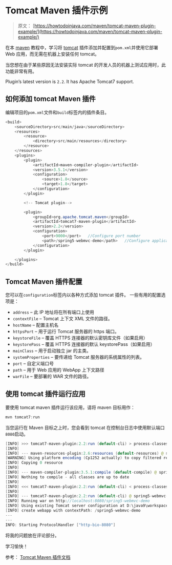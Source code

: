 # Tomcat Maven 插件示例

> 原文： [https://howtodoinjava.com/maven/tomcat-maven-plugin-example/](https://howtodoinjava.com/maven/tomcat-maven-plugin-example/)

在本 [maven](https://howtodoinjava.com/maven/) 教程中，学习将 [tomcat](https://howtodoinjava.com/server/tomcat/tomcats-architecture-and-server-xml-configuration-tutorial/) 插件添加并配置到`pom.xml`并使用它部署 Web 应用，而无需在机器上安装任何 tomcat。

当您想在由于某些原因无法安装实际 tomcat 的开发人员的机器上测试应用时，此功能非常有用。

Plugin’s latest version is `2.2`. It has Apache Tomcat7 support.

## 如何添加 tomcat Maven 插件

编辑项目的`pom.xml`文件和`build`标签内的插件条目。

```java
<build>
	<sourceDirectory>src/main/java</sourceDirectory>
	<resources>
		<resource>
			<directory>src/main/resources</directory>
		</resource>
	</resources>
	<plugins>
		<plugin>
			<artifactId>maven-compiler-plugin</artifactId>
			<version>3.5.1</version>
			<configuration>
				<source>1.8</source>
				<target>1.8</target>
			</configuration>
		</plugin>

		<!-- Tomcat plugin-->

		<plugin>
			<groupId>org.apache.tomcat.maven</groupId>
			<artifactId>tomcat7-maven-plugin</artifactId>
			<version>2.2</version>
			<configuration>
				<port>9000</port>	//Configure port number
				<path>/spring5-webmvc-demo</path>	//Configure application root URL
			</configuration>
		</plugin>

	</plugins>
</build>

```

## Tomcat Maven 插件配置

您可以在`configuration`标签内以各种方式添加 tomcat 插件。 一些有用的配置选项是：

*   `address` – 此 IP 地址将在所有端口上使用
*   `contextFile` – Tomcat 上下文 XML 文件的路径。
*   `hostName` – 配置主机名
*   `httpsPort` – 用于运行 Tomcat 服务器的 https 端口。
*   `keystoreFile` – 覆盖 HTTPS 连接器的默认密钥库文件（如果启用）
*   `keystorePass` – 覆盖 HTTPS 连接器的默认 keystorePass（如果启用）
*   `mainClass` – 用于启动独立 jar 的主类。
*   `systemProperties` – 要传递给 Tomcat 服务器的系统属性的列表。
*   `port` – 自定义端口号
*   `path` – 用于 Web 应用的 WebApp 上下文路径
*   `warFile` – 要部署的 WAR 文件的路径。

## 使用 tomcat 插件运行应用

要使用 tomcat maven 插件运行该应用，请将 maven 目标用作：

```java
mvn tomcat7:run
```

当您运行在 Maven 目标之上时，您会看到 tomcat 在控制台日志中使用默认端口`8080`启动。

```java
[INFO] >>> tomcat7-maven-plugin:2.2:run (default-cli) > process-classes @ spring5-webmvc-demo >>>
[INFO] 
[INFO] --- maven-resources-plugin:2.6:resources (default-resources) @ spring5-webmvc-demo ---
[WARNING] Using platform encoding (Cp1252 actually) to copy filtered resources, i.e. build is platform dependent!
[INFO] Copying 0 resource
[INFO] 
[INFO] --- maven-compiler-plugin:3.5.1:compile (default-compile) @ spring5-webmvc-demo ---
[INFO] Nothing to compile - all classes are up to date
[INFO] 
[INFO] <<< tomcat7-maven-plugin:2.2:run (default-cli) < process-classes @ spring5-webmvc-demo <<<
[INFO] 
[INFO] --- tomcat7-maven-plugin:2.2:run (default-cli) @ spring5-webmvc-demo ---
[INFO] Running war on http://localhost:8080/spring5-webmvc-demo
[INFO] Using existing Tomcat server configuration at D:\java9\workspace\spring5-webmvc-demo\target\tomcat
[INFO] create webapp with contextPath: /spring5-webmvc-demo
---
---
INFO: Starting ProtocolHandler ["http-bio-8080"]

```

将我的问题放在评论部分。

学习愉快！

参考： [Tomcat Maven 插件文档](https://tomcat.apache.org/maven-plugin-2.2/)